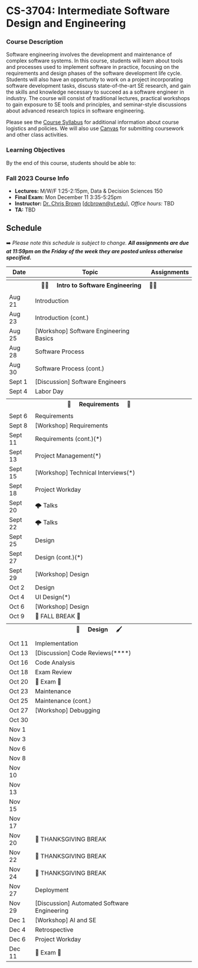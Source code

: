 # CS-3704: Intermediate Software Design and Engineering

### Course Description

Software engineering involves the development and maintenance of complex software systems. In this course, students will learn about tools and processes used to implement software in practice, focusing on the requirements and design phases of the software development life cycle. Students will also have an opportunity to work on a project incorporating software development tasks, discuss state-of-the-art SE research, and gain the skills and knowledge necessary to succeed as a software engineer in industry. The course will consist of traditional lectures, practical workshops to gain exposure to SE tools and principles, and seminar-style discussions about advanced research topics in software engineering.

Please see the [Course Syllabus](#) for additional information about course logistics and policies. We will also use [Canvas](https://canvas.vt.edu/) for submitting coursework and other class activities.

### Learning Objectives

By the end of this course, students should be able to:

### Fall 2023 Course Info

* **Lectures:** M/W/F 1:25-2:15pm, Data & Decision Sciences 150
* **Final Exam:** Mon December 11 3:35-5:25pm
* **Instructor:** [Dr. Chris Brown](https://chbrown13.github.io) [dcbrown@vt.edu], *Office hours:* TBD
* **TA:** TBD

## Schedule

➡️ _Please note this schedule is subject to change. **All assignments are due at 11:59pm on the Friday of the week they are posted unless otherwise specified.**_

| Date     | Topic                            |  Assignments       |
|----------|----------------------------------|------------------  |
| <tr><th colspan=3> 👨‍💻 &nbsp;&nbsp;&nbsp; Intro to Software Engineering &nbsp;&nbsp;&nbsp; 👩‍💻 </th></tr> |
| Aug 21 | Introduction |  |
| Aug 23 | Introduction (cont.) | |
| Aug 25 | [Workshop] Software Engineering Basics | |
| Aug 28 | Software Process | |
| Aug 30 | Software Process (cont.) |  |
| Sept 1 | [Discussion] Software Engineers | |
| Sept 4 | Labor Day |  |
| <tr><th colspan=3> 📝 &nbsp;&nbsp;&nbsp; Requirements &nbsp;&nbsp;&nbsp; 📖 </th></tr> |
| Sept 6 | Requirements | |
| Sept 8 | [Workshop] Requirements |  |
| Sept 11 | Requirements (cont.)(*) | |
| Sept 13 | Project Management(*) |  |
| Sept 15 | [Workshop] Technical Interviews(*) | |
| Sept 18 | Project Workday | |
| Sept 20 | 🌩️ Talks | |
| Sept 22 | 🌩️ Talks | |
| Sept 25 | Design | |
| Sept 27 | Design (cont.)(*) |  |
| Sept 29 | [Workshop] Design | |
| Oct 2  | Design | |
| Oct 4  | UI Design(*)  | |
| Oct 6  | [Workshop] Design |  |
| Oct 9  | 🍂 FALL BREAK 🌄 | |
| <tr><th colspan=3> 🎨 &nbsp;&nbsp;&nbsp; Design &nbsp;&nbsp;&nbsp; 🖌️ </th></tr> |
| Oct 11 | Implementation |  |
| Oct 13 | [Discussion] Code Reviews(****) | |
| Oct 16 | Code Analysis |  |
| Oct 18 | Exam Review | |
| Oct 20 | 💯 Exam 💯 | |
| Oct 23 | Maintenance | |
| Oct 25 | Maintenance (cont.) |  |
| Oct 27 | [Workshop] Debugging |  |
| Oct 30 |  |  |
| Nov 1  |  | |
| Nov 3  |  | |
| Nov 6  |  | |
| Nov 8  |  | |
| Nov 10 |  | |
| Nov 13 |  | |
| Nov 15 |  | |
| Nov 17 |  | |
| Nov 20 | 🦃 THANKSGIVING BREAK | |
| Nov 22 | 🦃 THANKSGIVING BREAK | |
| Nov 24 | 🦃 THANKSGIVING BREAK | |
| Nov 27 | Deployment | |
| Nov 29 | [Discussion] Automated Software Engineering | |
| Dec 1  | [Workshop] AI and SE | |
| Dec 4  | Retrospective | |
| Dec 6  | Project Workday | |
| Dec 11 |  💯 Exam 💯  | |

